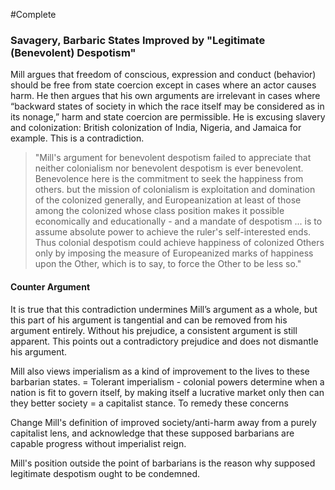 #Complete 
### Savagery, Barbaric States Improved by "Legitimate (Benevolent) Despotism"
Mill argues that freedom of conscious, expression and conduct (behavior) should be free from state coercion except in cases where an actor causes harm. He then argues that his own arguments are irrelevant in cases where “backward states of society in which the race itself may be considered as in its nonage,” harm and state coercion are permissible. He is excusing slavery and colonization: British colonization of India, Nigeria, and Jamaica for example. This is a contradiction.

> "Mill's argument for benevolent despotism failed to appreciate that neither colonialism nor benevolent despotism is ever benevolent. Benevolence here is the commitment to seek the happiness from others. but the mission of colonialism is exploitation and domination of the colonized generally, and Europeanization at least of those among the colonized whose class position makes it possible economically and educationally  - and a mandate of despotism ... is to assume absolute power to achieve the ruler's self-interested ends. Thus colonial despotism could achieve happiness of colonized Others only by imposing the measure of Europeanized marks of happiness upon the Other, which is to say, to force the Other to be less so."

#### Counter Argument 
It is true that this contradiction undermines Mill’s argument as a whole, but this part of his argument is tangential and can be removed from his argument entirely. Without his prejudice, a consistent argument is still apparent. This points out a contradictory prejudice and does not dismantle his argument. 

Mill also views imperialism as a kind of improvement to the lives to these barbarian states. = Tolerant imperialism - colonial powers determine when a nation is fit to govern itself, by making itself a lucrative market only then can they better society = a capitalist  stance. 
To remedy these concerns 

Change Mill's definition of improved society/anti-harm away from a purely capitalist lens, and acknowledge that these supposed barbarians are capable progress without imperialist reign. 

Mill's position outside the point of barbarians is the reason why supposed legitimate despotism ought to be condemned. 